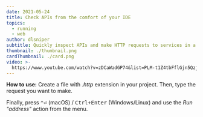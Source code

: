 ```yaml
---
date: 2021-05-24
title: Check APIs from the comfort of your IDE
topics:
  - running
  - web
author: dlsniper
subtitle: Quickly inspect APIs and make HTTP requests to services in a reusable manner
thumbnail: ./thumbnail.png
cardThumbnail: ./card.png
video: >-
  https://www.youtube.com/watch?v=zDCaWadGP74&list=PLM-t1Z4tbFflGjn5Qzjjku5J7SX3p-nhY&index=16&t=0s
---
```


**How to use:**
Create a file with _.http_ extension in your project. Then, type
the request you want to make.

Finally, press <kbd>⌃⏎</kbd> (macOS) / <kbd>Ctrl+Enter</kbd> (Windows/Linux) and use the _Run "address"_ action from the menu.
